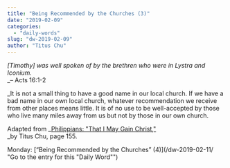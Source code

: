 ```yaml
---
title: "Being Recommended by the Churches (3)"
date: "2019-02-09"
categories: 
  - "daily-words"
slug: "dw-2019-02-09"
author: "Titus Chu"
---
```


_\[Timothy\] was well spoken of by the brethren who were in Lystra and Iconium._  
_– Acts 16:1-2  
  
_It is not a small thing to have a good name in our local church. If we have a bad name in our own local church, whatever recommendation we receive from other places means little. It is of no use to be well-accepted by those who live many miles away from us but not by those in our own church.

Adapted from _[Philippians: "That I May Gain Christ,"](/book-philippians/ "Go to the listing for this book")  
_by Titus Chu, page 155.

Monday: [“Being Recommended by the Churches” (4)](/dw-2019-02-11/ "Go to the entry for this "Daily Word"")
